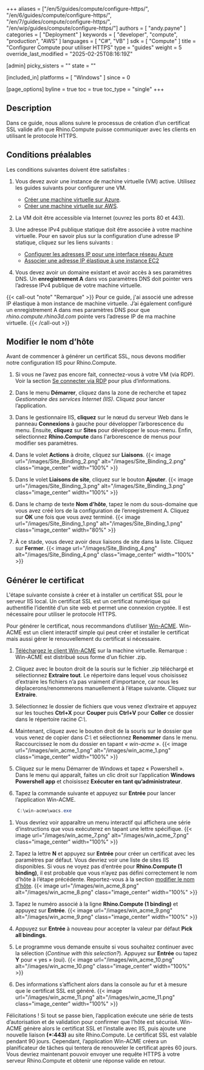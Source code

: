 +++
aliases = ["/en/5/guides/compute/configure-https/", "/en/6/guides/compute/configure-https/", "/en/7/guides/compute/configure-https/", "/en/wip/guides/compute/configure-https/"]
authors = [ "andy.payne" ]
categories = [ "Deployment" ]
keywords = [ "developer", "compute", "production", "AWS" ]
languages = [ "C#", "VB" ]
sdk = [ "Compute" ]
title = "Configurer Compute pour utiliser HTTPS"
type = "guides"
weight = 5
override_last_modified = "2025-02-25T08:16:19Z"

[admin]
picky_sisters = ""
state = ""

[included_in]
platforms = [ "Windows" ]
since = 0

[page_options]
byline = true
toc = true
toc_type = "single"
+++

## Description

Dans ce guide, nous allons suivre le processus de création d’un certificat SSL valide afin que Rhino.Compute puisse communiquer avec les clients en utilisant le protocole HTTPS.

## Conditions préalables

Les conditions suivantes doivent être satisfaites :

1. Vous devez avoir une instance de machine virtuelle (VM) active. Utilisez les guides suivants pour configurer une VM.

    * [Créer une machine virtuelle sur Azure](../creating-an-Azure-VM).
    * [Créer une machine virtuelle sur AWS](../creating-an-aws-vm).

1. La VM doit être accessible via Internet (ouvrez les ports 80 et 443).

1. Une adresse IPv4 publique statique doit être associée à votre machine virtuelle. Pour en savoir plus sur la configuration d’une adresse IP statique, cliquez sur les liens suivants :

    * [Configurer les adresses IP pour une interface réseau Azure](https://learn.microsoft.com/fr-fr/azure/virtual-network/ip-services/virtual-network-network-interface-addresses?tabs=nic-address-portal#add-ip-addresses)
    * [Associer une adresse IP élastique à une instance EC2](https://docs.aws.amazon.com/fr_fr/AWSEC2/latest/UserGuide/elastic-ip-addresses-eip.html)

1. Vous devez avoir un domaine existant et avoir accès à ses paramètres DNS. Un **enregistrement A** dans vos paramètres DNS doit pointer vers l’adresse IPv4 publique de votre machine virtuelle.

{{< call-out "note" "Remarque" >}}
Pour ce guide, j'ai associé une adresse IP élastique à mon instance de machine virtuelle. J’ai également configuré un enregistrement A dans mes paramètres DNS pour que *rhino.compute.rhino3d.com* pointe vers l’adresse IP de ma machine virtuelle.
{{< /call-out >}}

## Modifier le nom d’hôte

Avant de commencer à générer un certificat SSL, nous devons modifier notre configuration IIS pour Rhino.Compute.

1. Si vous ne l’avez pas encore fait, connectez-vous à votre VM (via RDP). Voir la section [Se connecter via RDP](../deploy-to-iis/#connect-via-rdp) pour plus d’informations.

1. Dans le menu **Démarrer**, cliquez dans la zone de recherche et tapez *Gestionnaire des services Internet (IIS)*. Cliquez pour lancer l’application.

1. Dans le gestionnaire IIS, **cliquez** sur le nœud du serveur Web dans le panneau **Connexions** à gauche pour développer l’arborescence du menu. Ensuite, **cliquez** sur **Sites** pour développer le sous-menu. Enfin, sélectionnez **Rhino.Compute** dans l'arborescence de menus pour modifier ses paramètres.

1. Dans le volet **Actions** à droite, cliquez sur **Liaisons**. {{< image url="/images/Site_Binding_2.png" alt="/images/Site_Binding_2.png" class="image_center" width="100%" >}}

1. Dans le volet **Liaisons de site**, cliquez sur le bouton **Ajouter**. {{< image url="/images/Site_Binding_3.png" alt="/images/Site_Binding_3.png" class="image_center" width="100%" >}}

1. Dans le champ de texte **Nom d’hôte**, tapez le nom du sous-domaine que vous avez créé lors de la configuration de l’enregistrement A. Cliquez sur **OK** une fois que vous avez terminé.
{{< image url="/images/Site_Binding_1.png" alt="/images/Site_Binding_1.png" class="image_center" width="80%" >}}

1. À ce stade, vous devez avoir deux liaisons de site dans la liste. Cliquez sur **Fermer**. {{< image url="/images/Site_Binding_4.png" alt="/images/Site_Binding_4.png" class="image_center" width="100%" >}}

## Générer le certificat

L'étape suivante consiste à créer et à installer un certificat SSL pour le serveur IIS local. Un certificat SSL est un certificat numérique qui authentifie l’identité d’un site web et permet une connexion cryptée. Il est nécessaire pour utiliser le protocole HTTPS.

Pour générer le certificat, nous recommandons d’utiliser [Win-ACME](https://www.win-acme.com/). Win-ACME est un client interactif simple qui peut créer et installer le certificat mais aussi gérer le renouvellement du certificat si nécessaire.

1. [Téléchargez le client Win-ACME](https://github.com/win-acme/win-acme/releases/download/v2.2.2.1449/win-acme.v2.2.2.1449.x64.pluggable.zip) sur la machine virtuelle. Remarque : Win-ACME est distribué sous forme d’un fichier .zip.

1. Cliquez avec le bouton droit de la souris sur le fichier .zip téléchargé et sélectionnez **Extraire tout**. Le répertoire dans lequel vous choisissez d’extraire les fichiers n’a pas vraiment d'importance, car nous les déplacerons/renommerons manuellement à l’étape suivante. Cliquez sur **Extraire**.

1. Sélectionnez le dossier de fichiers que vous venez d’extraire et appuyez sur les touches **Ctrl+X** pour **Couper** puis **Ctrl+V** pour **Coller** ce dossier dans le répertoire racine <i>C:\\</i>. 

1. Maintenant, cliquez avec le bouton droit de la souris sur le dossier que vous venez de copier dans <i>C:\\</i> et sélectionnez **Renommer** dans le menu. Raccourcissez le nom du dossier en tapant *« win-acme »*. 
{{< image url="/images/win_acme_1.png" alt="/images/win_acme_1.png" class="image_center" width="100%" >}}

1. Cliquez sur le menu Démarrer de Windows et tapez « Powershell ». Dans le menu qui apparaît, faites un clic droit sur l’application **Windows Powershell app** et choisissez **Exécuter en tant qu’administrateur**.

1. Tapez la commande suivante et appuyez sur **Entrée** pour lancer l’application Win-ACME.
```powershell
    C:\win-acme\wacs.exe
```
1. Vous devriez voir apparaître un menu interactif qui affichera une série d’instructions que vous exécuterez en tapant une lettre spécifique.
{{< image url="/images/win_acme_7.png" alt="/images/win_acme_7.png" class="image_center" width="100%" >}} 

1. Tapez la lettre **N** et appuyez sur **Entrée** pour créer un certificat avec les paramètres par défaut. Vous devriez voir une liste de sites IIS disponibles. Si vous ne voyez pas d’entrée pour **Rhino.Compute (1 binding)**, il est probable que vous n’ayez pas défini correctement le nom d’hôte à l’étape précédente. Reportez-vous à la section [modifier le nom d’hôte](#modify-the-host-name).
{{< image url="/images/win_acme_8.png" alt="/images/win_acme_8.png" class="image_center" width="100%" >}} 

1. Tapez le numéro associé à la ligne **Rhino.Compute (1 binding)** et appuyez sur **Entrée**.
{{< image url="/images/win_acme_9.png" alt="/images/win_acme_9.png" class="image_center" width="100%" >}} 

1. Appuyez sur **Entrée** à nouveau pour accepter la valeur par défaut **Pick all bindings**.

1. Le programme vous demande ensuite si vous souhaitez continuer avec la sélection (*Continue with this selection?*). Appuyez sur **Entrée** ou tapez **Y** pour « yes » (oui).
{{< image url="/images/win_acme_10.png" alt="/images/win_acme_10.png" class="image_center" width="100%" >}} 

1. Des informations s’affichent alors dans la console au fur et à mesure que le certificat SSL est généré.
{{< image url="/images/win_acme_11.png" alt="/images/win_acme_11.png" class="image_center" width="100%" >}} 

Félicitations ! Si tout se passe bien, l’application exécute une série de tests d’autorisation et de validation pour confirmer que l’hôte est sécurisé. Win-ACME génère alors le certificat SSL et l’installe avec IIS, puis ajoute une nouvelle liaison **(*:443)** au site Rhino.Compute. Le certificat SSL est valable pendant 90 jours. Cependant, l’application Win-ACME créera un planificateur de tâches qui tentera de renouveler le certificat après 60 jours. Vous devriez maintenant pouvoir envoyer une requête HTTPS à votre serveur Rhino.Compute et obtenir une réponse valide en retour.

<br>
